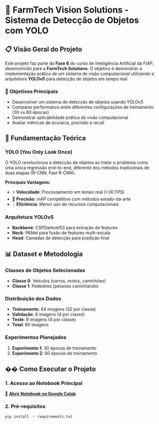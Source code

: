 # 🎯 FarmTech Vision Solutions - Sistema de Detecção de Objetos com YOLO

## 📋 Visão Geral do Projeto

Este projeto faz parte da **Fase 6** do curso de Inteligência Artificial da FIAP, desenvolvido para a **FarmTech Solutions**. O objetivo é demonstrar a implementação prática de um sistema de visão computacional utilizando a arquitetura **YOLOv5** para detecção de objetos em tempo real.

### 🎯 **Objetivos Principais**
- Desenvolver um sistema de detecção de objetos usando YOLOv5
- Comparar performance entre diferentes configurações de treinamento (30 vs 60 épocas)
- Demonstrar aplicabilidade prática da visão computacional
- Avaliar métricas de acurácia, precisão e recall

## 🧠 **Fundamentação Teórica**

### **YOLO (You Only Look Once)**
O YOLO revolucionou a detecção de objetos ao tratar o problema como uma única regressão end-to-end, diferente dos métodos tradicionais de duas etapas (R-CNN, Fast R-CNN).

**Principais Vantagens:**
- ⚡ **Velocidade**: Processamento em tempo real (>30 FPS)
- 🎯 **Precisão**: mAP competitivo com métodos estado-da-arte
- 💡 **Eficiência**: Menor uso de recursos computacionais

### **Arquitetura YOLOv5**
- **Backbone**: CSPDarknet53 para extração de features
- **Neck**: PANet para fusão de features multi-escala
- **Head**: Camadas de detecção para predição final

## 📊 **Dataset e Metodologia**

### **Classes de Objetos Selecionadas**
- **Classe 0**: Veículos (carros, motos, caminhões)
- **Classe 1**: Pedestres (pessoas caminhando)

### **Distribuição dos Dados**
- **Treinamento**: 64 imagens (32 por classe)
- **Validação**: 8 imagens (4 por classe)
- **Teste**: 8 imagens (4 por classe)
- **Total**: 80 imagens

### **Experimentos Planejados**
1. **Experimento 1**: 30 épocas de treinamento
2. **Experimento 2**: 60 épocas de treinamento

## �� **Como Executar o Projeto**

### **1. Acesso ao Notebook Principal**
📓 **[Abrir Notebook no Google Colab](https://colab.research.google.com/github/stephanieddsantos/FarmTech-Vision-YOLO/blob/main/notebooks/stephanie_rm[SEU_RM]_pbl_fase6.ipynb)**

### **2. Pré-requisitos**
```bash
pip install -r requirements.txt
